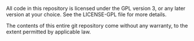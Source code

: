 All code in this repository is licensed under the GPL version 3, or
any later version at your choice. See the LICENSE-GPL file for more
details.

The contents of this entire git repository come without any warranty,
to the extent permitted by applicable law.
